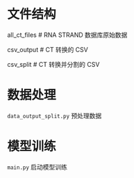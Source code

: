 # 文件结构

all_ct_files      # RNA STRAND 数据库原始数据

csv_output         # CT 转换的 CSV

csv_split           # CT 转换并分割的 CSV

# 数据处理

`data_output_split.py` 预处理数据

# 模型训练

`main.py` 启动模型训练